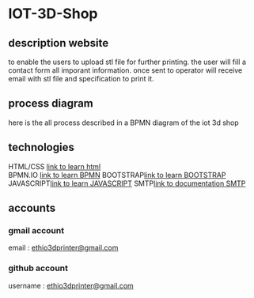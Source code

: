 # IOT-3D-Shop

## description website
to enable the users to upload stl file for further printing.
the user will fill a contact form all imporant information. once sent to operator will receive email with stl file and specification to print it.
## process diagram
here is the all process described in a BPMN diagram of the iot 3d shop 
## technologies
HTML/CSS [link to learn html](https://www.tutorialspoint.com/html/index.htm)  
BPMN.IO [link to learn BPMN](https://www.bpmn.org)
BOOTSTRAP[link to learn BOOTSTRAP](https://www.w3schools.com/bootstrap)
JAVASCRIPT[link to learn JAVASCRIPT](https://www.w3schools.com/js/DEFAULT.asp)
SMTP[link to  documentation SMTP](https://smtpjs.com/)
## accounts

### gmail account
email : ethio3dprinter@gmail.com
 
### github account
username : ethio3dprinter@gmail.com
